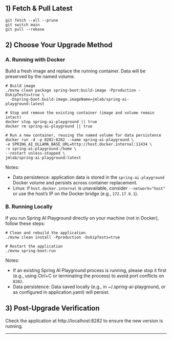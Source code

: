 ## 1) Fetch & Pull Latest
```
git fetch --all --prune
git switch main
git pull --rebase
```
## 2) Choose Your Upgrade Method
### A. Running with Docker
Build a fresh image and replace the running container. Data will be preserved by the named volume.
```
# Build image
./mvnw clean package spring-boot:build-image -Pproduction -DskipTests=true \
  -Dspring-boot.build-image.imageName=jmlab/spring-ai-playground:latest

# Stop and remove the existing container (image and volume remain intact)
docker stop spring-ai-playground || true
docker rm spring-ai-playground || true

# Run a new container, reusing the named volume for data persistence
docker run -d -p 8282:8282 --name spring-ai-playground \
-e SPRING_AI_OLLAMA_BASE_URL=http://host.docker.internal:11434 \
-v spring-ai-playground:/home \
--restart unless-stopped \
jmlab/spring-ai-playground:latest
```
Notes:
- Data persistence: application data is stored in the `spring-ai-playground` Docker volume and persists across container replacement.
- Linux: if `host.docker.internal` is unavailable, consider `--network="host"` or use the host’s IP on the Docker bridge (e.g., `172.17.0.1`).

### B. Running Locally
If you run Spring AI Playground directly on your machine (not in Docker), follow these steps:

```
# Clean and rebuild the application
./mvnw clean install -Pproduction -DskipTests=true

# Restart the application
./mvnw spring-boot:run
```
Notes:
- If an existing Spring AI Playground process is running, please stop it first (e.g., using Ctrl+C or terminating the process) to avoid port conflicts on `8282`.
- Data persistence: Data saved locally (e.g., in ~/.spring-ai-playground, or as configured in application.yaml) will persist.

## 3) Post-Upgrade Verification
   Check the application at http://localhost:8282 to ensure the new version is running.
   
----
